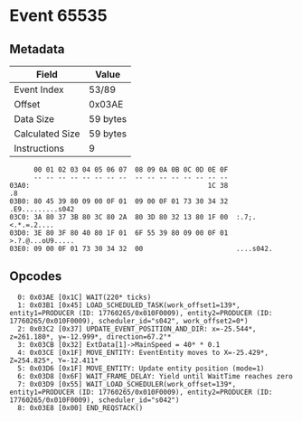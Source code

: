 # Event 65535

## Metadata

| Field           | Value    |
|-----------------|----------|
| Event Index     | 53/89    |
| Offset          | 0x03AE   |
| Data Size       | 59 bytes |
| Calculated Size | 59 bytes |
| Instructions    | 9        |

```
      00 01 02 03 04 05 06 07  08 09 0A 0B 0C 0D 0E 0F
      -- -- -- -- -- -- -- --  -- -- -- -- -- -- -- --
03A0:                                            1C 38                .8
03B0: 80 45 39 80 09 00 0F 01  09 00 0F 01 73 30 34 32  .E9.........s042
03C0: 3A 80 37 3B 80 3C 80 2A  80 3D 80 32 13 80 1F 00  :.7;.<.*.=.2....
03D0: 3E 80 3F 80 40 80 1F 01  6F 55 39 80 09 00 0F 01  >.?.@...oU9.....
03E0: 09 00 0F 01 73 30 34 32  00                       ....s042.       
```

## Opcodes

```
  0: 0x03AE [0x1C] WAIT(220* ticks)
  1: 0x03B1 [0x45] LOAD_SCHEDULED_TASK(work_offset1=139*, entity1=PRODUCER (ID: 17760265/0x010F0009), entity2=PRODUCER (ID: 17760265/0x010F0009), scheduler_id="s042", work_offset2=0*)
  2: 0x03C2 [0x37] UPDATE_EVENT_POSITION_AND_DIR: x=-25.544*, z=261.180*, y=-12.999*, direction=67.2°*
  3: 0x03CB [0x32] ExtData[1]->MainSpeed = 40* * 0.1
  4: 0x03CE [0x1F] MOVE_ENTITY: EventEntity moves to X=-25.429*, Z=254.825*, Y=-12.411*
  5: 0x03D6 [0x1F] MOVE_ENTITY: Update entity position (mode=1)
  6: 0x03D8 [0x6F] WAIT_FRAME_DELAY: Yield until WaitTime reaches zero
  7: 0x03D9 [0x55] WAIT_LOAD_SCHEDULER(work_offset=139*, entity1=PRODUCER (ID: 17760265/0x010F0009), entity2=PRODUCER (ID: 17760265/0x010F0009), scheduler_id="s042")
  8: 0x03E8 [0x00] END_REQSTACK()
```
